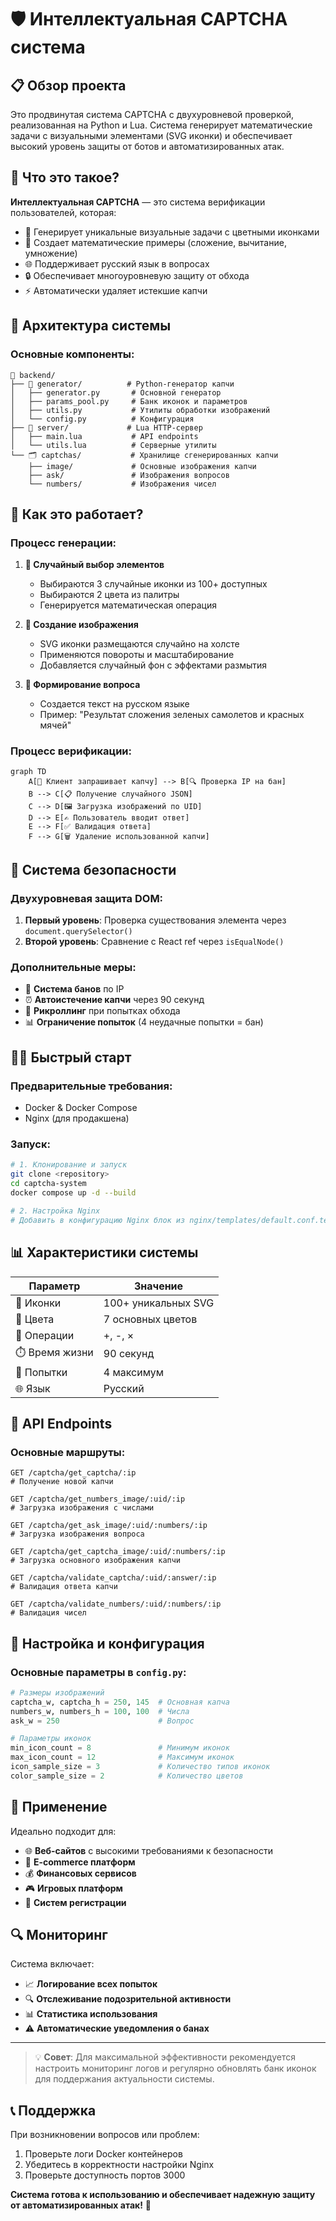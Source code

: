 # 🛡️ Интеллектуальная CAPTCHA система

## 📋 Обзор проекта

Это продвинутая система CAPTCHA с двухуровневой проверкой, реализованная на Python и Lua. Система генерирует математические задачи с визуальными элементами (SVG иконки) и обеспечивает высокий уровень защиты от ботов и автоматизированных атак.

## 🎯 Что это такое?

**Интеллектуальная CAPTCHA** — это система верификации пользователей, которая:

- 🎨 Генерирует уникальные визуальные задачи с цветными иконками
- 🔢 Создает математические примеры (сложение, вычитание, умножение)
- 🌐 Поддерживает русский язык в вопросах
- 🔒 Обеспечивает многоуровневую защиту от обхода
- ⚡ Автоматически удаляет истекшие капчи

## 🔧 Архитектура системы

### Основные компоненты:

```
📁 backend/
├── 🐍 generator/          # Python-генератор капчи
│   ├── generator.py       # Основной генератор
│   ├── params_pool.py     # Банк иконок и параметров
│   ├── utils.py           # Утилиты обработки изображений
│   └── config.py          # Конфигурация
├── 🌙 server/             # Lua HTTP-сервер
│   ├── main.lua           # API endpoints
│   └── utils.lua          # Серверные утилиты
└── 🗂️ captchas/           # Хранилище сгенерированных капчи
    ├── image/             # Основные изображения капчи
    ├── ask/               # Изображения вопросов
    └── numbers/           # Изображения чисел
```

## 🚀 Как это работает?

### Процесс генерации:

1. **🎲 Случайный выбор элементов**
   - Выбираются 3 случайные иконки из 100+ доступных
   - Выбираются 2 цвета из палитры
   - Генерируется математическая операция

2. **🎨 Создание изображения**
   - SVG иконки размещаются случайно на холсте
   - Применяются повороты и масштабирование
   - Добавляется случайный фон с эффектами размытия

3. **📝 Формирование вопроса**
   - Создается текст на русском языке
   - Пример: "Результат сложения зеленых самолетов и красных мячей"

### Процесс верификации:

```mermaid
graph TD
    A[👤 Клиент запрашивает капчу] --> B[🔍 Проверка IP на бан]
    B --> C[📋 Получение случайного JSON]
    C --> D[🖼️ Загрузка изображений по UID]
    D --> E[✍️ Пользователь вводит ответ]
    E --> F[✅ Валидация ответа]
    F --> G[🗑️ Удаление использованной капчи]
```

## 🔐 Система безопасности

### Двухуровневая защита DOM:

1. **Первый уровень**: Проверка существования элемента через `document.querySelector()`
2. **Второй уровень**: Сравнение с React ref через `isEqualNode()`

### Дополнительные меры:

- 🚫 **Система банов** по IP
- ⏰ **Автоистечение капчи** через 90 секунд
- 🔄 **Рикроллинг** при попытках обхода
- 📊 **Ограничение попыток** (4 неудачные попытки = бан)

## 🏃‍♂️ Быстрый старт

### Предварительные требования:

- Docker & Docker Compose
- Nginx (для продакшена)

### Запуск:

```bash
# 1. Клонирование и запуск
git clone <repository>
cd captcha-system
docker compose up -d --build

# 2. Настройка Nginx
# Добавить в конфигурацию Nginx блок из nginx/templates/default.conf.template
```

## 📊 Характеристики системы

| Параметр | Значение |
|----------|----------|
| 🎨 Иконки | 100+ уникальных SVG |
| 🌈 Цвета | 7 основных цветов |
| 🔢 Операции | +, -, × |
| ⏱️ Время жизни | 90 секунд |
| 🚫 Попытки | 4 максимум |
| 🌐 Язык | Русский |

## 📝 API Endpoints

### Основные маршруты:

```http
GET /captcha/get_captcha/:ip
# Получение новой капчи

GET /captcha/get_numbers_image/:uid/:ip
# Загрузка изображения с числами

GET /captcha/get_ask_image/:uid/:numbers/:ip
# Загрузка изображения вопроса

GET /captcha/get_captcha_image/:uid/:numbers/:ip
# Загрузка основного изображения капчи

GET /captcha/validate_captcha/:uid/:answer/:ip
# Валидация ответа капчи

GET /captcha/validate_numbers/:uid/:numbers/:ip
# Валидация чисел
```

## 🔧 Настройка и конфигурация

### Основные параметры в `config.py`:

```python
# Размеры изображений
captcha_w, captcha_h = 250, 145  # Основная капча
numbers_w, numbers_h = 100, 100  # Числа
ask_w = 250                      # Вопрос

# Параметры иконок
min_icon_count = 8               # Минимум иконок
max_icon_count = 12              # Максимум иконок
icon_sample_size = 3             # Количество типов иконок
color_sample_size = 2            # Количество цветов
```

## 🎯 Применение

Идеально подходит для:

- 🌐 **Веб-сайтов** с высокими требованиями к безопасности
- 🛒 **E-commerce платформ** 
- 💰 **Финансовых сервисов**
- 🎮 **Игровых платформ**
- 📧 **Систем регистрации**

## 🔍 Мониторинг

Система включает:

- 📈 **Логирование всех попыток**
- 🔍 **Отслеживание подозрительной активности**
- 📊 **Статистика использования**
- ⚠️ **Автоматические уведомления о банах**

---

> 💡 **Совет**: Для максимальной эффективности рекомендуется настроить мониторинг логов и регулярно обновлять банк иконок для поддержания актуальности системы.

## 📞 Поддержка

При возникновении вопросов или проблем:
1. Проверьте логи Docker контейнеров
2. Убедитесь в корректности настройки Nginx
3. Проверьте доступность портов 3000

**Система готова к использованию и обеспечивает надежную защиту от автоматизированных атак!** 🚀
